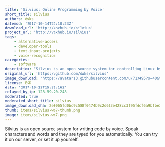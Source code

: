 ```yaml
---
title: 'Silvius: Online Programming by Voice'
short_title: silvius
authors: dwks
datemod: '2017-10-14T21:10:23Z'
download_url: 'http://voxhub.io/silvius'
project_url: 'http://voxhub.io/silvius'
tags:
    - alternative-access
    - developer-tools
    - text-input-projects
    - voice-recognition
categories:
    - software
description: "Silvius is an open source system for controlling Linux by voice.\n"
original_url: 'https://github.com/dwks/silvius'
image_download: 'https://avatars3.githubusercontent.com/u/713495?s=40&v=4'
license: BSD
date: '2017-10-23T15:35:16Z'
relayed_by_ip: 128.59.20.248
moderated: true
moderated_short_title: silvius
image_download_sha: 2e8065fd0bc9c580f0474b9c2d663e428cc3f95fdcf6a9bfbe30c428ee23dbec
thumb: items/silvius-wo7-thumb.png
image: items/silvius-wo7.png
---
```

Silvius is an open source system for writing code by voice. Speak characters and words and they are typed for you automatically. You can try it on our server, or set it up yourself.